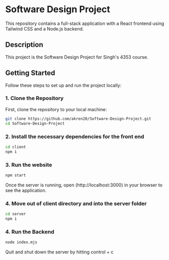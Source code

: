 # Software Design Project

This repository contains a full-stack application with a React frontend using Tailwind CSS and a Node.js backend.

## Description

This project is the Software Design Project for Singh's 4353 course.

## Getting Started

Follow these steps to set up and run the project locally:

### 1. Clone the Repository

First, clone the repository to your local machine:

```bash
git clone https://github.com/akren20/Software-Design-Project.git
cd Software-Design-Project
```

### 2. Install the necessary dependencies for the front end

```bash
cd client
npm i
```

### 3. Run the website

```bash
npm start
```

Once the server is running, open (http://localhost:3000) in your browser to see the application.

### 4. Move out of client directory and into the server folder

```bash
cd server
npm i
```

### 4. Run the Backend

```bash
node index.mjs
```

Quit and shut down the server by hitting control + c
